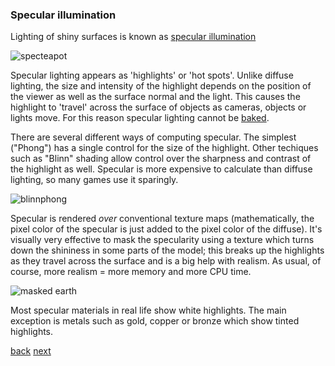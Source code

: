 ### Specular illumination

Lighting of shiny surfaces is known as [specular illumination](glossary#specular)  

![specteapot](http://www.reindelsoftware.com/Documents/Mapping/images/latitude_specular_teapot.gif)

Specular lighting appears as 'highlights' or 'hot spots'.  Unlike diffuse lighting, the size and intensity of the highlight depends on the position of the viewer as well as the surface normal and the light. This causes the highlight to 'travel' across the surface of objects as cameras, objects or lights move. For this reason specular lighting cannot be [baked](glossary#bake).

There are several different ways of computing specular. The simplest ("Phong") has a single control for the size of the highlight. Other techiques such as "Blinn" shading allow control over the sharpness and contrast of the highlight as well.  Specular is more expensive to calculate than diffuse lighting, so many games use it sparingly.

![blinnphong](http://seblagarde.files.wordpress.com/2012/03/phong-blinn-compare.png)

 Specular is rendered _over_ conventional texture maps (mathematically, the pixel color of the specular is just added to the pixel color of the diffuse).  It's visually very effective to mask the specularity using a texture which turns down the shininess in some parts of the model; this breaks up the highlights as they travel across the surface and is a big help with realism.  As usual, of course, more realism = more memory and more CPU time.

![masked earth](http://www.physics.adelaide.edu.au/~pmcgee/tform/ventrio.jpg)

Most specular materials in real life show white highlights. The main exception is metals such as gold, copper or bronze which show tinted highlights.

[back](2-4-diffuse-lighting) [next](2-6-reflectivity)